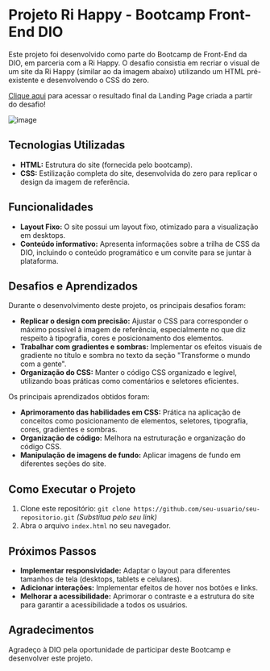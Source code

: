# Projeto Ri Happy - Bootcamp Front-End DIO

Este projeto foi desenvolvido como parte do Bootcamp de Front-End da DIO, em parceria com a Ri Happy. O desafio consistia em recriar o visual de um site da Ri Happy (similar ao da imagem abaixo) utilizando um HTML pré-existente e desenvolvendo o CSS do zero.

[Clique aqui](https://micheleambrosio.github.io/dio-trilha-css-desafio-01/) para acessar o resultado final da Landing Page criada a partir do desafio!

![image](https://user-images.githubusercontent.com/55519539/183538055-6cce606c-7d1d-4d15-a4be-ffeb5b37c956.png)

## Tecnologias Utilizadas

* **HTML:** Estrutura do site (fornecida pelo bootcamp).
* **CSS:** Estilização completa do site, desenvolvida do zero para replicar o design da imagem de referência.


## Funcionalidades

* **Layout Fixo:** O site possui um layout fixo, otimizado para a visualização em desktops.
* **Conteúdo informativo:** Apresenta informações sobre a trilha de CSS da DIO, incluindo o conteúdo programático e um convite para se juntar à plataforma.


## Desafios e Aprendizados

Durante o desenvolvimento deste projeto, os principais desafios foram:

* **Replicar o design com precisão:** Ajustar o CSS para corresponder o máximo possível à imagem de referência, especialmente no que diz respeito à tipografia, cores e posicionamento dos elementos.
* **Trabalhar com gradientes e sombras:** Implementar os efeitos visuais de gradiente no título e sombra no texto da seção "Transforme o mundo com a gente".
* **Organização do CSS:** Manter o código CSS organizado e legível, utilizando boas práticas como comentários e seletores eficientes.

Os principais aprendizados obtidos foram:

* **Aprimoramento das habilidades em CSS:** Prática na aplicação de conceitos como posicionamento de elementos, seletores, tipografia, cores, gradientes e sombras.
* **Organização de código:**  Melhora na estruturação e organização do código CSS.
* **Manipulação de imagens de fundo:** Aplicar imagens de fundo em diferentes seções do site.


## Como Executar o Projeto

1. Clone este repositório: `git clone https://github.com/seu-usuario/seu-repositorio.git` *(Substitua pelo seu link)*
2. Abra o arquivo `index.html` no seu navegador.


## Próximos Passos

* **Implementar responsividade:** Adaptar o layout para diferentes tamanhos de tela (desktops, tablets e celulares).
* **Adicionar interações:** Implementar efeitos de hover nos botões e links.
* **Melhorar a acessibilidade:** Aprimorar o contraste e a estrutura do site para garantir a acessibilidade a todos os usuários.


## Agradecimentos

Agradeço à DIO pela oportunidade de participar deste Bootcamp e desenvolver este projeto.

